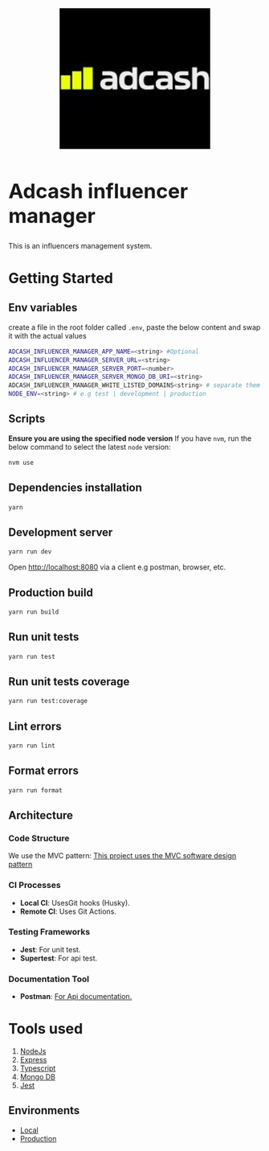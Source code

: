 <div align="center">
  <a href="https://github.com/emmanuelonah/adcash-influencer-manager">
    <img src="./public/icn-logo.jpeg" alt="Logo" width="300" />
  </a>
</div>

<h1 align="left" style="font-size:40px;">Adcash influencer manager</h1>

This is an influencers management system.

# Getting Started

## Env variables

create a file in the root folder called `.env`, paste the below content and swap it with the actual values

```bash
ADCASH_INFLUENCER_MANAGER_APP_NAME=<string> #Optional
ADCASH_INFLUENCER_MANAGER_SERVER_URL=<string>
ADCASH_INFLUENCER_MANAGER_SERVER_PORT=<number>
ADCASH_INFLUENCER_MANAGER_SERVER_MONGO_DB_URI=<string>
ADCASH_INFLUENCER_MANAGER_WHITE_LISTED_DOMAINS<string> # separate them with a delimeter e.g https://domain1.com,https://domain2.com,
NODE_ENV=<string> # e.g test | development | production
```

## Scripts

__Ensure you are using the specified node version__
If you have `nvm`, run the below command to select the latest `node` version:

```bash
nvm use
```

## Dependencies installation

```bash
yarn
```

## Development server

```bash
yarn run dev
```

Open [http://localhost:8080](http://localhost:8080) via a client e.g postman, browser, etc.

## Production build

```bash
yarn run build
```

## Run unit tests

```bash
yarn run test
```

## Run unit tests coverage

```bash
yarn run test:coverage
```

## Lint errors

```bash
yarn run lint
```

## Format errors

```bash
yarn run format
```

## Architecture

### Code Structure

We use the MVC pattern:
[This project uses the MVC software design pattern](https://en.wikipedia.org/wiki/Model%E2%80%93view%E2%80%93controller)

### CI Processes

- __Local CI__: UsesGit hooks (Husky).
- __Remote CI__: Uses Git Actions.

### Testing Frameworks

- __Jest__: For unit test.
- __Supertest__: For api test.

### Documentation Tool

- __Postman__: [For Api documentation.](https://documenter.getpostman.com/view/7240396/2sAYJ9BJpz#d95807cc-bb9a-41ad-ae05-9be7ebd86ee7)

# Tools used

1. [NodeJs](https://nodejs.org/en)
2. [Express](https://expressjs.com/)
3. [Typescript](https://www.typescriptlang.org/)
4. [Mongo DB](https://www.mongodb.com/)
5. [Jest](https://jestjs.io/)

## Environments

- [Local](https://localhost:8080/)
- [Production](https://adcash-influencer-manager-api.netlify.app/api/v1/)
